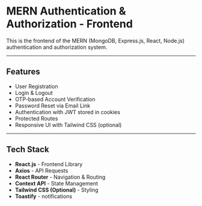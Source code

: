 # MERN Authentication & Authorization - Frontend

This is the frontend of the MERN (MongoDB, Express.js, React, Node.js) authentication and authorization system.

---

## Features

- User Registration
- Login & Logout
- OTP-based Account Verification
- Password Reset via Email Link
- Authentication with JWT stored in cookies
- Protected Routes
- Responsive UI with Tailwind CSS (optional)

---

## Tech Stack

- **React.js** - Frontend Library
- **Axios** - API Requests
- **React Router** - Navigation & Routing
- **Context API** - State Management
- **Tailwind CSS (Optional)** - Styling
- **Toastify** - notifications
